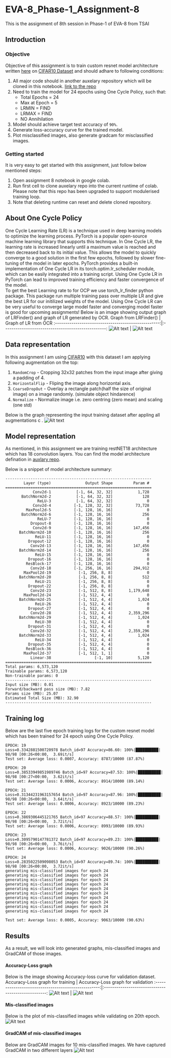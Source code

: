 # EVA-8_Phase-1_Assignment-8

This is the assignment of 8th session in Phase-1 of EVA-8 from TSAI

## Introduction

### Objective
Objective of this assignment is to train custom resnet model architecture written [here](https://github.com/devdastl/eva8_source/blob/main/models/custom_resnet.py) on [CIFAR10 Dataset](http://yann.lecun.com/exdb/mnist/) and should adhare to following conditions:
1. All major code should in another auxelary repository which will be cloned in this notebook. [link to the repo](https://github.com/devdastl/eva8_source)
2. Need to train the model for 24 epochs using One Cycle Policy, such that:
    - Total Epochs = 24 
    - Max at Epoch = 5
    - LRMIN = FIND
    - LRMAX = FIND
    - NO Annihilation
4. Model should achieve target test accuracy of `90%`.
6. Generate loss-accuracy curve for the trained model.
7. Plot misclassified images, also generate gradcam for misclassified images.

### Getting started
It is very easy to get started with this assignment, just follow below mentioned steps:
1. Open assignment 8 notebook in google colab.
2. Run first cell to clone auxelary repo into the current runtime of colab. Please note that this repo has been upgraded to support modulerised training loop.
4. Note that deleting runtime can reset and delete cloned repository.

## About One Cycle Policy
One Cycle Learning Rate (LR) is a technique used in deep learning models to optimize the learning process. PyTorch is a popular open-source machine learning library that supports this technique. In One Cycle LR, the learning rate is increased linearly until a maximum value is reached and then decreased back to its initial value. This allows the model to quickly converge to a good solution in the first few epochs, followed by slower fine-tuning of the model in later epochs. PyTorch provides a built-in implementation of One Cycle LR in its torch.optim.lr_scheduler module, which can be easily integrated into a training script. Using One Cycle LR in PyTorch can lead to improved training efficiency and faster convergence of the model.
<br>
To get the best Learning rate to for OCP we use torch_lr_finder python package. This package run multiple training pass over multiple LR and give the best LR for our initilized weights of the model.
Using One Cycle LR can be very useful to converge large model faster and converging model faster is good for upcoming assignments! Below is an image showing output graph of LRFinder() and graph of LR generated by OCR.
Graph from LRFinder()                     | Graph of LR from OCR
:---------------------------------------------------:|:--------------------------------------------------:
![Alt text](report/lrf_8.JPG?raw=true "")  | ![Alt text](report/ocp_8.JPG?raw=true "")


## Data representation
In this assignment I am using [CIFAR10](https://www.cs.toronto.edu/~kriz/cifar.html) with this dataset I am applying following augmentation on the top:
1. `RandomCrop` - Cropping 32x32 patches from the input image after giving a padding of 4.
1. `HorizontalFlip` - Fliping the image along horizontal axis.
3. `CoarseDropOut` - Overlay a rectangle patch(half the size of original image) on a image randomly. (simulate object hindarence)
6. `Normalize` - Normalize image i.e. zero centring (zero mean) and scaling (one std)

Below is the graph representing the input training dataset after appling all augmentations c .
![Alt text](report/data_6.JPG?raw=true "model architecture")

## Model representation
As mentioned, in this assignment we are training restNET18 architecture which has 18 convolution layers. You can find the model architecture defination in [auxlary repo](https://github.com/devdastl/eva8_source/blob/main/models/resnet.py).

Below is a snippet of model architecture summary:
```
----------------------------------------------------------------
        Layer (type)               Output Shape         Param #
================================================================
            Conv2d-1           [-1, 64, 32, 32]           1,728
       BatchNorm2d-2           [-1, 64, 32, 32]             128
              ReLU-3           [-1, 64, 32, 32]               0
            Conv2d-4          [-1, 128, 32, 32]          73,728
         MaxPool2d-5          [-1, 128, 16, 16]               0
       BatchNorm2d-6          [-1, 128, 16, 16]             256
              ReLU-7          [-1, 128, 16, 16]               0
           Dropout-8          [-1, 128, 16, 16]               0
            Conv2d-9          [-1, 128, 16, 16]         147,456
      BatchNorm2d-10          [-1, 128, 16, 16]             256
             ReLU-11          [-1, 128, 16, 16]               0
          Dropout-12          [-1, 128, 16, 16]               0
           Conv2d-13          [-1, 128, 16, 16]         147,456
      BatchNorm2d-14          [-1, 128, 16, 16]             256
             ReLU-15          [-1, 128, 16, 16]               0
          Dropout-16          [-1, 128, 16, 16]               0
         ResBlock-17          [-1, 128, 16, 16]               0
           Conv2d-18          [-1, 256, 16, 16]         294,912
        MaxPool2d-19            [-1, 256, 8, 8]               0
      BatchNorm2d-20            [-1, 256, 8, 8]             512
             ReLU-21            [-1, 256, 8, 8]               0
          Dropout-22            [-1, 256, 8, 8]               0
           Conv2d-23            [-1, 512, 8, 8]       1,179,648
        MaxPool2d-24            [-1, 512, 4, 4]               0
      BatchNorm2d-25            [-1, 512, 4, 4]           1,024
             ReLU-26            [-1, 512, 4, 4]               0
          Dropout-27            [-1, 512, 4, 4]               0
           Conv2d-28            [-1, 512, 4, 4]       2,359,296
      BatchNorm2d-29            [-1, 512, 4, 4]           1,024
             ReLU-30            [-1, 512, 4, 4]               0
          Dropout-31            [-1, 512, 4, 4]               0
           Conv2d-32            [-1, 512, 4, 4]       2,359,296
      BatchNorm2d-33            [-1, 512, 4, 4]           1,024
             ReLU-34            [-1, 512, 4, 4]               0
          Dropout-35            [-1, 512, 4, 4]               0
         ResBlock-36            [-1, 512, 4, 4]               0
        MaxPool2d-37            [-1, 512, 1, 1]               0
           Linear-38                   [-1, 10]           5,120
================================================================
Total params: 6,573,120
Trainable params: 6,573,120
Non-trainable params: 0
----------------------------------------------------------------
Input size (MB): 0.01
Forward/backward pass size (MB): 7.82
Params size (MB): 25.07
Estimated Total Size (MB): 32.90
----------------------------------------------------------------
```
## Training log
Below are the last five epoch training logs for the custom resnet model which has been trained for 24 epoch using One Cycle Policy.
```
EPOCH: 19
Loss=0.3342881500720978 Batch_id=97 Accuracy=86.60: 100%|██████████| 98/98 [00:26<00:00,  3.69it/s]
Test set: Average loss: 0.0007, Accuracy: 8787/10000 (87.87%)

EPOCH: 20
Loss=0.38533949851989746 Batch_id=97 Accuracy=87.53: 100%|██████████| 98/98 [00:27<00:00,  3.62it/s]
Test set: Average loss: 0.0006, Accuracy: 8914/10000 (89.14%)

EPOCH: 21
Loss=0.31344231963157654 Batch_id=97 Accuracy=87.96: 100%|██████████| 98/98 [00:26<00:00,  3.64it/s]
Test set: Average loss: 0.0006, Accuracy: 8923/10000 (89.23%)

EPOCH: 22
Loss=0.3869306445121765 Batch_id=97 Accuracy=88.57: 100%|██████████| 98/98 [00:26<00:00,  3.72it/s]
Test set: Average loss: 0.0006, Accuracy: 8993/10000 (89.93%)

EPOCH: 23
Loss=0.3095790147781372 Batch_id=97 Accuracy=89.23: 100%|██████████| 98/98 [00:26<00:00,  3.76it/s]
Test set: Average loss: 0.0006, Accuracy: 9026/10000 (90.26%)

EPOCH: 24
Loss=0.2835022509098053 Batch_id=97 Accuracy=89.74: 100%|██████████| 98/98 [00:26<00:00,  3.72it/s]
generating mis-classified images for epoch 24
generating mis-classified images for epoch 24
generating mis-classified images for epoch 24
generating mis-classified images for epoch 24
generating mis-classified images for epoch 24
generating mis-classified images for epoch 24
generating mis-classified images for epoch 24
generating mis-classified images for epoch 24
generating mis-classified images for epoch 24
generating mis-classified images for epoch 24

Test set: Average loss: 0.0005, Accuracy: 9063/10000 (90.63%)
```
## Results
As a result, we will look into generated graphs, mis-classified images and GradCAM of those images.

#### Accuracy-Loss graph
Below is the image showing Accuracy-loss curve for validation dataset.
Accuracy-Loss graph for training                     | Accuracy-Loss graph for validation
:---------------------------------------------------:|:--------------------------------------------------:
![Alt text](report/graph_train_8.png?raw=true "")  | ![Alt text](report/graph_eval_8.png?raw=true "")

#### Mis-classified images
Below is the plot of mis-classified images while validating on 20th epoch.
![Alt text](report/misclassified_8.png?raw=true "")


#### GradCAM of mis-classified images
Below are GradCAM images for 10 mis-classified images. We have captured GradCAM in two different layers
![Alt text](report/misclassified_grad_8.png?raw=true "")
